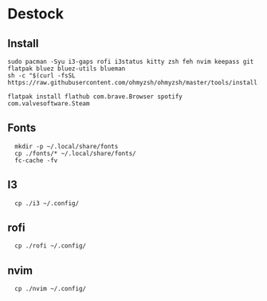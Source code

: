 # Destock
## Install

```
sudo pacman -Syu i3-gaps rofi i3status kitty zsh feh nvim keepass git flatpak bluez bluez-utils blueman
sh -c "$(curl -fsSL https://raw.githubusercontent.com/ohmyzsh/ohmyzsh/master/tools/install.sh)"

flatpak install flathub com.brave.Browser spotify com.valvesoftware.Steam

```
## Fonts
```
  mkdir -p ~/.local/share/fonts
  cp ./fonts/* ~/.local/share/fonts/
  fc-cache -fv
```

## I3
```
  cp ./i3 ~/.config/
```

## rofi
```
  cp ./rofi ~/.config/
```

## nvim
```
  cp ./nvim ~/.config/
```


